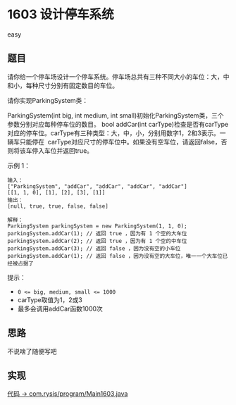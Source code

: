 # 1603 设计停车系统

easy

## 题目

请你给一个停车场设计一个停车系统。停车场总共有三种不同大小的车位：大，中和小，每种尺寸分别有固定数目的车位。

请你实现ParkingSystem类：

ParkingSystem(int big, int medium, int small)初始化ParkingSystem类，三个参数分别对应每种停车位的数目。
bool addCar(int carType)检查是否有carType对应的停车位。carType有三种类型：大，中，小，分别用数字1，2和3表示。一辆车只能停在  carType对应尺寸的停车位中。如果没有空车位，请返回false，否则将该车停入车位并返回true。


示例 1：
```
输入：
["ParkingSystem", "addCar", "addCar", "addCar", "addCar"]
[[1, 1, 0], [1], [2], [3], [1]]
输出：
[null, true, true, false, false]

解释：
ParkingSystem parkingSystem = new ParkingSystem(1, 1, 0);
parkingSystem.addCar(1); // 返回 true ，因为有 1 个空的大车位
parkingSystem.addCar(2); // 返回 true ，因为有 1 个空的中车位
parkingSystem.addCar(3); // 返回 false ，因为没有空的小车位
parkingSystem.addCar(1); // 返回 false ，因为没有空的大车位，唯一一个大车位已经被占据了
```

提示：
- `0 <= big, medium, small <= 1000`
- carType取值为1，2或3
- 最多会调用addCar函数1000次

## 思路

不说啥了随便写吧

## 实现

[代码 -> com.rysis/program/Main1603.java](../../src/com/rysis/program/Main1603.java)